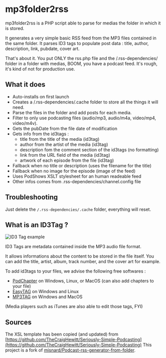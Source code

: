 # mp3folder2rss

mp3folder2rss is a PHP script able to parse for medias the folder in which it is stored.

It generates a very simple basic RSS feed from the MP3 files contained in the same folder.
It parses ID3 tags to populate post data : title, author, description, link, pubdate, cover art.

That's about it. You put ONLY the rss.php file and the /.rss-dependencies/ folder in a folder with medias, BOOM, you have a podcast feed.
It's rough, it's kind of not for production use.

## What it does

- Auto-installs on first launch
- Creates a /.rss-dependencies/.cache folder to store all the things it will need.
- Parse the files in the folder and add posts for each media.
- Filter to only use podcasting files (audio/mp3, audio/m4a, video/mp4, video/m4v).
- Gets the pubDate from the file date of modification
- Gets info from the id3tags :
  - title from the title of the media (id3tag)
  - author from the artist of the media (id3tag)
  - description fom the comment section of the id3tags (no formatting)
  - link from the URL field of the media (id3tag)
  - artwork of each episode from the file (id3tag)
- Fallback when no title or description (uses the filename for the title)
- Fallback when no image for the episode (image of the feed)
- Uses PodShows XSLT stylesheet for an human readeable feed
- Other infos comes from .rss-dependencies/channel.config file

## Troubleshooting

Just delete the `/.rss-dependencies/.cache` folder, everything will reset.

## What is an ID3Tag ?

![ID3 Tag example](https://i.imgur.com/sLRo1WX.png)

ID3 Tags are metadata contained inside the MP3 audio file format.

It allows informations about the content to be stored in the file itself.
You can add the title, artist, album, track number, and the cover art for example.

To add id3tags to your files, we advise the following free softwares :

- [PodChapter](https://podchapter.bigaston.dev/) on Windows, Linux, or MacOS
  (can also add chapters to your file)
- [EasyTAG](https://wiki.gnome.org/Apps/EasyTAG) on Windows and Linux
- [MP3TAG](https://www.mp3tag.de/en/) on Windows and MacOS

(Media players such as iTunes are also able to edit those tags, FYI)

## Sources

The XSL template has been copied (and updated) from [https://github.com/TheCraigHewitt/Seriously-Simple-Podcasting](https://github.com/TheCraigHewitt/Seriously-Simple-Podcasting)
This project is a fork of [misnard/Podcast-rss-generator-from-folder](https://github.com/misnard/Podcast-rss-generator-from-folder).
